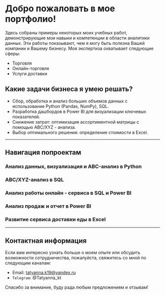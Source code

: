 # Добро пожаловать в мое портфолио!

Здесь собраны примеры некоторых моих учебных работ, демонстрирующие мои навыки и компетенции в области аналитики данных. Эти работы показывают, чем я могу быть полезна Вашей компании и Вашему бизнесу. Моя экспертиза охватывает следующие сферы:

* Торговля
* Онлайн-торговля
* Услуги доставки

## Какие задачи бизнеса я умею решать?

* Сбор, обработка и анализ больших объемов данных с использование Python (Pandas, NumPy), SQL.
* Разработка дашбордов в Power BI для визуализации ключевых показателей.
* Снижение затрат: оптимизация ассортиментной матрицы с помощью ABC/XYZ - анализа.
* Выбор оптимального решения: определение стоимости в Excel.
  
---

## Навигация попроектам

### Анализ данных, визуализация и ABC-анализ в Python


### ABC/XYZ-анализ в SQL


### Анализ работы онлайн - сервиса в SQL и Power BI


### Анализ продаж и отчет в Power BI


### Развитие сервиса доставки еды в Excel


---

## Контактная информация

Если вам интересно узнать больше о моем опыте или обсудить возможности сотрудничества, пожалуйста, свяжитесь со мной по следующим каналам:

- Email: tatyanna.k19@yandex.ru  
- `Telegram`: @Tatyanna_kt

Спасибо за внимание, буду рада любым предложениям и отзывам!



